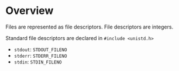 # Overview

Files are represented as file descriptors. File descriptors are integers.

Standard file descriptors are declared in `#include <unistd.h>`

- `stdout`: `STDOUT_FILENO`
- `stderr`: `STDERR_FILENO`
- `stdin`: `STDIN_FILENO`
